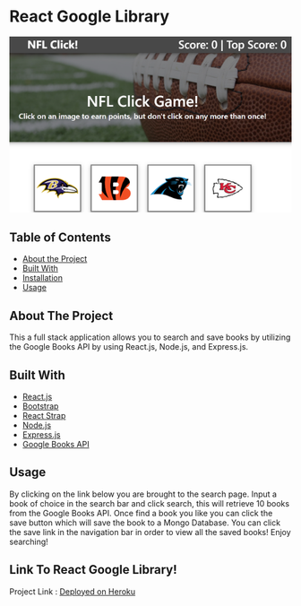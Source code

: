 # React Google Library

<div align="left">
    <img src="https://github.com/ColeMiller21/React-Click-Game/blob/master/src/components/images/ReadMeImage.png?raw=true" width="650px"</img> 
</div>



## Table of Contents

* [About the Project](#about-the-project)
* [Built With](#built-with)
* [Installation](#installation)
* [Usage](#usage)


## About The Project

This a full stack application allows you to search and save books by utilizing the Google Books API by using React.js, Node.js, and Express.js.


## Built With
* [React.js](https://reactjs.org/)
* [Bootstrap](https://getbootstrap.com/)
* [React Strap](https://reactstrap.github.io/)
* [Node.js](https://nodejs.org/en/)
* [Express.js](https://expressjs.com/)
* [Google Books API](https://developers.google.com/books)


## Usage

By clicking on the link below you are brought to the search page. Input a book of choice in the search bar and click search, this will retrieve 10 books from the Google Books API. Once find a book you like you can click the save button which will save the book to a Mongo Database. You can click the save link in the navigation bar in order to view all the saved books! Enjoy searching!

## Link To React Google Library!

Project Link : [Deployed on Heroku](https://colemiller21.github.io/React-Click-Game/)

